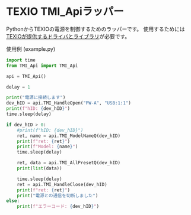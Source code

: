 # TEXIO TMI_Apiラッパー

PythonからTEXIOの電源を制御するためのラッパーです。
使用するためには[TEXIOが提供するドライバとライブラリ](https://www.texio.co.jp/uploads/PWA_Dr_API310B.zip)が必要です。

使用例 (example.py)
```python
import time
from TMI_Api import TMI_Api

api = TMI_Api()

delay = 1

print("電源に接続します")
dev_hID = api.TMI_HandleOpen("PW-A", "USB:1:1")
print(f"hID: {dev_hID}")
time.sleep(delay)

if dev_hID > 0:
    #print(f"hID: {dev_hID}")
    ret, name = api.TMI_ModelNameQ(dev_hID)
    print(f"ret: {ret}")
    print(f"Model: {name}")
    time.sleep(delay)

    ret, data = api.TMI_AllPresetQ(dev_hID)
    print(list(data))

    time.sleep(delay)
    ret = api.TMI_HandleClose(dev_hID)
    print(f"ret: {ret}")
    print("電源との通信を切断しました")
else:
    print(f"エラーコード: {dev_hID}")
```